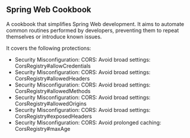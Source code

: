 ## Spring Web Cookbook
A cookbook that simplifies Spring Web development. It aims to automate common routines
performed by developers, preventing them to repeat themselves or introduce known issues.

It covers the following protections:
<ul>
<li>Security Misconfiguration: CORS: Avoid broad settings: CorsRegistry#allowCredentials</li>
<li>Security Misconfiguration: CORS: Avoid broad settings: CorsRegistry#allowedHeaders</li>
<li>Security Misconfiguration: CORS: Avoid broad settings: CorsRegistry#allowedMethods</li>
<li>Security Misconfiguration: CORS: Avoid broad settings: CorsRegistry#allowedOrigins</li>
<li>Security Misconfiguration: CORS: Avoid broad settings: CorsRegistry#exposedHeaders</li>
<li>Security Misconfiguration: CORS: Avoid prolonged caching: CorsRegistry#maxAge</li>
</ul>